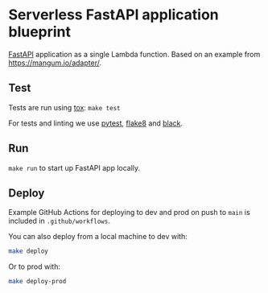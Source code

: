 # Serverless FastAPI application blueprint

[FastAPI](https://fastapi.tiangolo.com) application as a single Lambda
function. Based on an example from <https://mangum.io/adapter/>.

## Test

Tests are run using [tox](https://pypi.org/project/tox/): `make test`

For tests and linting we use [pytest](https://pypi.org/project/pytest/),
[flake8](https://pypi.org/project/flake8/) and
[black](https://pypi.org/project/black/).

## Run

`make run` to start up FastAPI app locally.

## Deploy

Example GitHub Actions for deploying to dev and prod on push to `main` is
included in `.github/workflows`.

You can also deploy from a local machine to dev with:

```sh
make deploy
```

Or to prod with:

```sh
make deploy-prod
```
